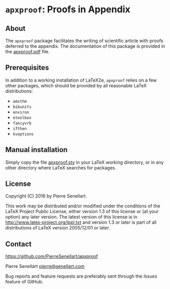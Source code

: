 # `apxproof`: Proofs in Appendix

## About

The `apxproof` package facilitates the writing of scientific article
with proofs deferred to the appendix. The documentation of this package
is provided in the [apxproof.pdf](apxproof.pdf) file.

## Prerequisites

In addition to a working installation of LaTeX2e, `apxproof` relies on a
few other packages, which should be provided by all reasonable LaTeX
distributions:
 - `amsthm`
 - `bibunits`
 - `environ`
 - `etoolbox`
 - `fancyvrb`
 - `ifthen`
 - `kvoptions`

## Manual installation

Simply copy the file [apxproof.sty](apxproof.sty) in your LaTeX working directory, or
in any other directory where LaTeX searches for packages.

## License

Copyright (C) 2016 by Pierre Senellart.

This work may be distributed and/or modified under the conditions of the
LaTeX Project Public License, either version 1.3 of this license or (at
your option) any later version. The latest version of this license is in
http://www.latex-project.org/lppl.txt and version 1.3 or later is part of
all distributions of LaTeX version 2005/12/01 or later.

## Contact

https://github.com/PierreSenellart/apxproof

Pierre Senellart <pierre@senellart.com>

Bug reports and feature requests are
preferably sent through the *Issues* feature of GitHub.
